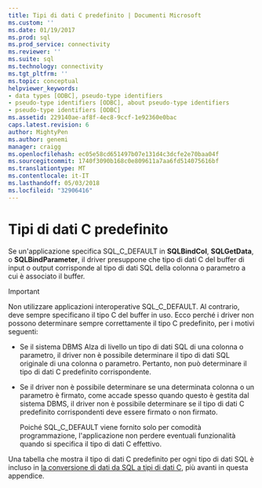 ```yaml
---
title: Tipi di dati C predefinito | Documenti Microsoft
ms.custom: ''
ms.date: 01/19/2017
ms.prod: sql
ms.prod_service: connectivity
ms.reviewer: ''
ms.suite: sql
ms.technology: connectivity
ms.tgt_pltfrm: ''
ms.topic: conceptual
helpviewer_keywords:
- data types [ODBC], pseudo-type identifiers
- pseudo-type identifiers [ODBC], about pseudo-type identifiers
- pseudo-type identifiers [ODBC]
ms.assetid: 229140ae-af8f-4ec8-9ccf-1e92360e0bac
caps.latest.revision: 6
author: MightyPen
ms.author: genemi
manager: craigg
ms.openlocfilehash: ec05e58cd651497b07e131d4c3dcfe2e70baa04f
ms.sourcegitcommit: 1740f3090b168c0e809611a7aa6fd514075616bf
ms.translationtype: MT
ms.contentlocale: it-IT
ms.lasthandoff: 05/03/2018
ms.locfileid: "32906416"
---
```

# <a name="default-c-data-types"></a>Tipi di dati C predefinito
Se un'applicazione specifica SQL_C_DEFAULT in **SQLBindCol**, **SQLGetData**, o **SQLBindParameter**, il driver presuppone che tipo di dati C del buffer di input o output corrisponde al tipo di dati SQL della colonna o parametro a cui è associato il buffer.  
  
> [!IMPORTANT]  
>  Non utilizzare applicazioni interoperative SQL_C_DEFAULT. Al contrario, deve sempre specificano il tipo C del buffer in uso. Ecco perché i driver non possono determinare sempre correttamente il tipo C predefinito, per i motivi seguenti:  
  
-   Se il sistema DBMS Alza di livello un tipo di dati SQL di una colonna o parametro, il driver non è possibile determinare il tipo di dati SQL originale di una colonna o parametro. Pertanto, non può determinare il tipo di dati C predefinito corrispondente.  
  
-   Se il driver non è possibile determinare se una determinata colonna o un parametro è firmato, come accade spesso quando questo è gestita dal sistema DBMS, il driver non è possibile determinare se il tipo di dati C predefinito corrispondenti deve essere firmato o non firmato.  
  
     Poiché SQL_C_DEFAULT viene fornito solo per comodità programmazione, l'applicazione non perdere eventuali funzionalità quando si specifica il tipo di dati C effettivo.  
  
 Una tabella che mostra il tipo di dati C predefinito per ogni tipo di dati SQL è incluso in [la conversione di dati da SQL a tipi di dati C](../../../odbc/reference/appendixes/converting-data-from-sql-to-c-data-types.md), più avanti in questa appendice.
